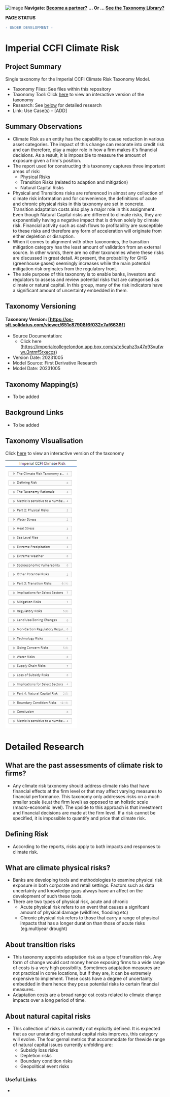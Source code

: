 ![image](https://user-images.githubusercontent.com/112073913/188821900-0c411acf-fbdd-4163-adc9-3ba4e2be78df.png)
**Navigate: [Become a partner?](https://github.com/OS-SFT/06-COLLABORATORS-PARTNERS)**
**... Or ... [See the Taxonomy Library?](https://github.com/orgs/OS-SFT/projects/2)**

**PAGE STATUS**
```diff
- UNDER DEVELOPMENT -
```

# Imperial CCFI Climate Risk

## Project Summary

Single taxonomy for the Imperial CCFI Climate Risk Taxonomy Model.
- Taxonomy Files: See files within this repository
- Taxonomy Tool: Click [here](https://os-sft.solidatus.com/viewer/651e87908f6f032c7af6636f) to view an interactive version of the taxonomy
- Research: See [below]('https://imperialcollegelondon.app.box.com/s/te5eahz3x47q93vufwwu3ntmf5rxecxs') for detailed research
- Link: Use Case(s) - [ADD]

## Summary Observations

- Climate Risk as an entity has the capability to cause reduction in various asset categories. The impact of this change can resonate into credit risk and can therefore, play a major role in how a firm makes it's financial decisions. As a result, it is impossible to measure the amount of exposure given a firm's position.
- The report used for constructing this taxonomy captures three important areas of risk:
  -  Physical Risks
  -  Transition Risks (related to adaption and mitigation)
  -  Natural Capital Risks
- Physical and Transitions risks are referenced in almost any collection of climate risk information and for convenience, the definitions of acute and chronic physical risks in this taxonomy are set in concrete. Transition adaptation costs also play a major role in this assignment. Even though Natural Capital risks are different to climate risks, they are exponentially having a negative impact that is driven solely by climate risk. Financial activity such as cash flows to profitability are susceptible to these risks and therefore any form of acceleration will originate from either depletion or disruption.
- When it comes to alignment with other taxonomies, the transition mitigation category has the least amount of validation from an external source. In other words, there are no other taxonomies where these risks are discussed in great detail. At present, the probability for GHG (greenhouse gases) seemingly increases while the main potential mitigation risk orginates from the regulatory front.
- The sole purpose of this taxonomy is to enable banks, investors and regulators to assess and review potential risks that are categorised as climate or natural capital. In this group, many of the risk indicators have a significant amount of uncertainty embedded in them.
  
 
## Taxonomy Versioning

#### Taxonomy Version: [https://os-sft.solidatus.com/viewer/651e87908f6f032c7af6636f]
- Source Documentation:
    - Click here (https://imperialcollegelondon.app.box.com/s/te5eahz3x47q93vufwwu3ntmf5rxecxs)
- Version Date: 20231005
- Model Source: First Derivative Research
- Model Date: 20231005

## Taxonomy Mapping(s)

- To be added

## Background Links

- To be added

## Taxonomy Visualisation

Click [here](https://os-sft.solidatus.com/viewer/651e87908f6f032c7af6636f) to view an interactive version of the taxonomy

![image](https://github.com/OS-SFT/Taxonomy-Mappings-Library/blob/main/Single%20Taxonomies/Imperial%20CCFI%20Climate%20Risk/Capture.PNG)

# Detailed Research

## What are the past assessments of climate risk to firms?
-	Any climate risk taxonomy should address climate risks that have financial effects at the firm level or that may affect varying measures to financial performance. This taxonomy only addresses risks on a much smaller scale (ie.at the firm level) as opposed to an holistic scale (macro-economic level). The upside to this approach is that investment and financial decisions are made at the firm level. If a risk cannot be specified, it is impossible to quantify and price that climate risk.

## Defining Risk
- According to the reports, risks apply to both impacts and responses to climate risk. 

## What are climate physical risks?
- Banks are developing tools and methodologies to examine physical risk exposure in both corporate and retail settings. Factors such as data uncertainty and knowledge gaps always have an affect on the development of such these tools.
- There are two types of physical risk, acute and chronic
  - Acute physical risk refers to an event that causes a signifcant amount of physical damage (wildfires, flooding etc)
  - Chronic physical risk refers to those that carry a range of physical impacts that has a longer duration than those of acute risks (eg.multiyear drought)
    
## About transition risks
- This taxonomy appoints adaptation risk as a type of transition risk. Any form of change would cost money hence exposing firms to a wide range of costs is a very high possibility. Sometimes adaptation measures are not practical in come locations, but if they are, it can be extremely expensive to implement. These costs have a degree of uncertainty embedded in them hence they pose potential risks to certain financial measures.
- Adaptation costs are a broad range ost costs related to climate change impacts over a long period of time.

## About natural capital risks
- This collection of risks is currently not explicitly defined. It is expected that as our unstanding of natural capital risks improves, this category will evolve. The four gernal metrics that accommodate for thewide range of natural capital issues currently unfolding are:
  - Subsidy loss risks
  - Depletion risks
  - Boundary condition risks
  - Geopolitical event risks

### Useful Links

- 
